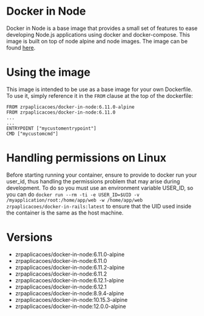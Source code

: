 # Docker in Node

Docker in Node is a base image that provides a small set of features to ease developing Node.js applications using docker and docker-compose. This image is built on top of node alpine and node images.
The image can be found [here](https://hub.docker.com/r/zrpaplicacoes/docker-in-node/).

# Using the image

This image is intended to be use as a base image for your own Dockerfile. To use it, simply reference it in the `FROM` clause at the top of the dockerfile:

```
FROM zrpaplicacoes/docker-in-node:6.11.0-alpine
FROM zrpaplicacoes/docker-in-node:6.11.0
...
...
ENTRYPOINT ["mycustomentrypoint"]
CMD ["mycustomcmd"]
```

# Handling permissions on Linux

Before starting running your container, ensure to provide to docker run your user_id, thus handling the permissions problem that may arise during development. To do so you must use an environment variable USER_ID, so you can do `docker run --rm -ti -e USER_ID=$UID -v /myapplication/root:/home/app/web -w /home/app/web zrpaplicacoes/docker-in-rails:latest` to ensure that the UID used inside the container is the same as the host machine.

# Versions

*   zrpaplicacoes/docker-in-node:6.11.0-alpine
*   zrpaplicacoes/docker-in-node:6.11.0
*   zrpaplicacoes/docker-in-node:6.11.2-alpine
*   zrpaplicacoes/docker-in-node:6.11.2
*   zrpaplicacoes/docker-in-node:6.12.1-alpine
*   zrpaplicacoes/docker-in-node:6.12.1
*   zrpaplicacoes/docker-in-node:8.9.4-alpine
*   zrpaplicacoes/docker-in-node:10.15.3-alpine
*   zrpaplicacoes/docker-in-node:12.0.0-alpine
